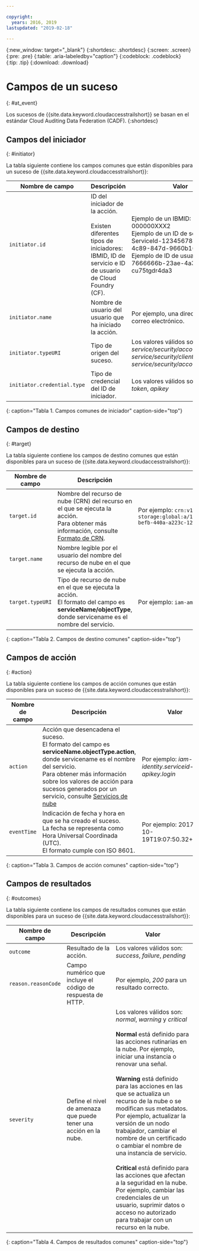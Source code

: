 ```yaml
---

copyright:
  years: 2016, 2019
lastupdated: "2019-02-18"

---
```


{:new_window: target="_blank"}
{:shortdesc: .shortdesc}
{:screen: .screen}
{:pre: .pre}
{:table: .aria-labeledby="caption"}
{:codeblock: .codeblock}
{:tip: .tip}
{:download: .download}



# Campos de un suceso
{: #at_event}

Los sucesos de {{site.data.keyword.cloudaccesstrailshort}} se basan en el estándar Cloud Auditing Data Federation (CADF). 
{:shortdesc}

## Campos del iniciador
{: #initiator}

La tabla siguiente contiene los campos comunes que están disponibles para un suceso de {{site.data.keyword.cloudaccesstrailshort}}:

| Nombre de campo | Descripción | Valor |
|------------|-------------|-------|
| `initiator.id` | ID del iniciador de la acción. </br></br>Existen diferentes tipos de iniciadores: IBMID, ID de servicio e ID de usuario de Cloud Foundry (CF). | Ejemplo de un IBMID: IBMid-000000XXX2 </br>Ejemplo de un ID de servicio: iam-ServiceId-12345678-0165-4c89-847d-9660b1632e14 </br>Ejemplo de ID de usuario de CF: 7666666b-23ae-4a34-8569-cu75tgdr4da3 |
| `initiator.name` | Nombre de usuario del usuario que ha iniciado la acción. | Por ejemplo, una dirección de correo electrónico. |
| `initiator.typeURI` | Tipo de origen del suceso. | Los valores válidos son: *service/security/account/user*, *service/security/clientid*, *service/security/account/serviceid* |
| `initiator.credential.type` | Tipo de credencial del ID de iniciador. | Los valores válidos son: *user*, *token*, *apikey* |
{: caption="Tabla 1. Campos comunes de iniciador" caption-side="top"} 

  

## Campos de destino
{: #target}

La tabla siguiente contiene los campos de destino comunes que están disponibles para un suceso de {{site.data.keyword.cloudaccesstrailshort}}:

| Nombre de campo | Descripción | Valor |
|------------|-------------|-------|
| `target.id` | Nombre del recurso de nube (CRN) del recurso en el que se ejecuta la acción. </br>Para obtener más información, consulte [Formato de CRN](/docs/overview?topic=overview-format-crn#format). | Por ejemplo: `crn:v1:bluemix:public:cloud-object-storage:global:a/12345678e6232019c6567c9123456789:fr56et47-befb-440a-a223c-12345678dae1:bucket:bucket1` |
| `target.name` | Nombre legible por el usuario del nombre del recurso de nube en el que se ejecuta la acción. |  |
| `target.typeURI` | Tipo de recurso de nube en el que se ejecuta la acción. </br>El formato del campo es **serviceName/objectType**, donde servicename es el nombre del servicio. | Por ejemplo: `iam-am/policy` o `cloud-object-storage/bucket/acl` |
{: caption="Tabla 2. Campos de destino comunes" caption-side="top"} 


 
## Campos de acción
{: #action}

La tabla siguiente contiene los campos de acción comunes que están disponibles para un suceso de {{site.data.keyword.cloudaccesstrailshort}}:

| Nombre de campo | Descripción | Valor |
|------------|-------------|-------|
| `action` | Acción que desencadena el suceso. </br>El formato del campo es **serviceName.objectType.action**, donde servicename es el nombre del servicio. </br>Para obtener más información sobre los valores de acción para sucesos generados por un servicio, consulte <a href="/docs/services/cloud-activity-tracker/cloud_services.html#cloud_services">Servicios de nube</a> | Por ejemplo: *iam-identity.serviceid-apikey.login* |
| `eventTime` | Indicación de fecha y hora en que se ha creado el suceso. </br>La fecha se representa como Hora Universal Coordinada (UTC). </br>El formato cumple con ISO 8601. | Por ejemplo: 2017-10-19T19:07:50.32+0000 |
{: caption="Tabla 3. Campos de acción comunes" caption-side="top"} 



## Campos de resultados
{: #outcomes}

La tabla siguiente contiene los campos de resultados comunes que están disponibles para un suceso de {{site.data.keyword.cloudaccesstrailshort}}:

| Nombre de campo | Descripción | Valor |
|------------|-------------|-------|
| `outcome` | Resultado de la acción. | Los valores válidos son: *success*, *failure*, *pending* |
| `reason.reasonCode` | Campo numérico que incluye el código de respuesta de HTTP. | Por ejemplo, *200* para un resultado correcto. |
| `severity` | Define el nivel de amenaza que puede tener una acción en la nube. | Los valores válidos son: *normal*, *warning* y *critical* </br></br>**Normal** está definido para las acciones rutinarias en la nube. Por ejemplo, iniciar una instancia o renovar una señal. </br></br>**Warning** está definido para las acciones en las que se actualiza un recurso de la nube o se modifican sus metadatos. Por ejemplo, actualizar la versión de un nodo trabajador, cambiar el nombre de un certificado o cambiar el nombre de una instancia de servicio. </br></br>**Critical** está definido para las acciones que afectan a la seguridad en la nube. Por ejemplo, cambiar las credenciales de un usuario, suprimir datos o acceso no autorizado para trabajar con un recurso en la nube. |
{: caption="Tabla 4. Campos de resultados comunes" caption-side="top"} 


